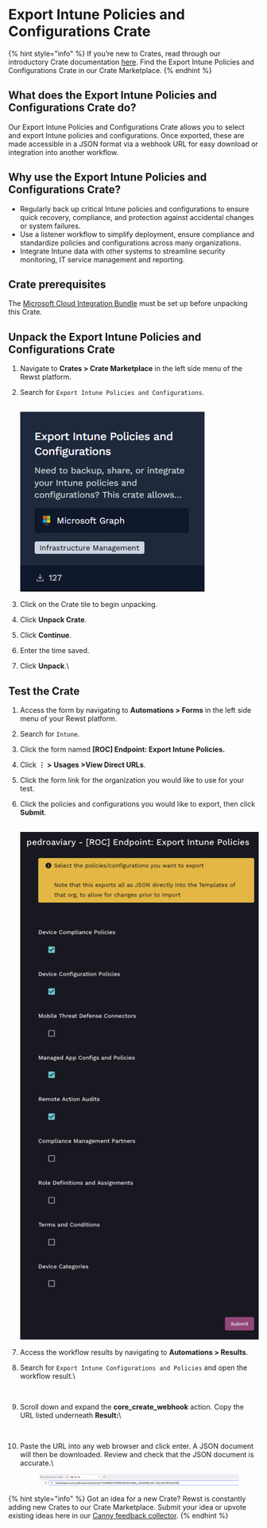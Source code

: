 # Export Intune Policies and Configurations Crate

{% hint style="info" %}
If you’re new to Crates, read through our introductory Crate documentation [here](https://docs.rewst.help/prebuilt-automations/crates). Find the Export Intune Policies and Configurations Crate in our Crate Marketplace.
{% endhint %}

## What does the Export Intune Policies and Configurations Crate do?

Our Export Intune Policies and Configurations Crate allows you to select and export Intune policies and configurations. Once exported, these are made accessible in a JSON format via a webhook URL for easy download or integration into another workflow.

## Why use the Export Intune Policies and Configurations Crate?

* Regularly back up critical Intune policies and configurations to ensure quick recovery, compliance, and protection against accidental changes or system failures.
* Use a listener workflow to simplify deployment, ensure compliance and standardize policies and configurations across many organizations.
* Integrate Intune data with other systems to streamline security monitoring, IT service management and reporting.

## Crate prerequisites

The [Microsoft Cloud Integration Bundle](../../configuration/integrations/integration-guides/microsoft-cloud-integration-bundle/) must be set up before unpacking this Crate.

## Unpack the Export Intune Policies and Configurations Crate

1. Navigate to **Crates > Crate Marketplace** in the left side menu of the Rewst platform.
2.  Search for `Export Intune Policies and Configurations`.

    \
    ![](<../../../.gitbook/assets/image (142).png>)
3. Click on the Crate tile to begin unpacking.
4. Click **Unpack Crate**.
5. Click **Continue**.
6. Enter the time saved.
7. Click **Unpack**.\


## Test the Crate

1. Access the form by navigating to **Automations > Forms** in the left side menu of your Rewst platform.
2. Search for `Intune`.&#x20;
3. Click the form named **\[ROC] Endpoint: Export Intune Policies.**
4. Click **⋮ >** **Usages >View Direct URLs**.
5. Click the form link for the organization you would like to use for your test.
6.  Click the policies and configurations you would like to export, then click **Submit**.

    \
    ![](<../../../.gitbook/assets/image (8) (1).png>)
7. Access the workflow results by navigating to **Automations > Results**.
8.  Search for `Export Intune Configurations and Policies` and open the workflow result.\


    <figure><img src="../../../.gitbook/assets/Screenshot 2025-02-12 at 4.26.46 PM.png" alt=""><figcaption></figcaption></figure>
9.  Scroll down and expand the **core\_create\_webhook** action. Copy the URL listed underneath **Result:**\


    <figure><img src="../../../.gitbook/assets/Screenshot 2025-02-12 at 4.28.07 PM.png" alt=""><figcaption></figcaption></figure>
10. Paste the URL into any web browser and click enter. A JSON document will then be downloaded. Review and check that the JSON document is accurate.\


    <figure><img src="../../../.gitbook/assets/image (9) (1).png" alt=""><figcaption></figcaption></figure>

{% hint style="info" %}
Got an idea for a new Crate? Rewst is constantly adding new Crates to our Crate Marketplace. Submit your idea or upvote existing ideas here in our [Canny feedback collector](https://rewst.canny.io/crates).
{% endhint %}

